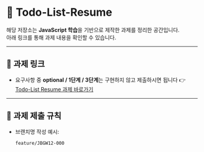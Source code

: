 # 📄 Todo-List-Resume

해당 저장소는 **JavaScript 학습**을 기반으로 제작한 과제를 정리한 공간입니다.  
아래 링크를 통해 과제 내용을 확인할 수 있습니다.

---

## 🔗 과제 링크
- 요구사항 중 **optional / 1단계 / 3단계**는 구현하지 않고 제출하시면 됩니다 
👉 [Todo-List Resume 과제 바로가기](https://github.com/nhnacademy-bootcamp/web-frontend/blob/main/04.%EC%8B%A4%EC%8A%B5/03.Todo/index.adoc)

---

## 📌 과제 제출 규칙
- 브랜치명 작성 예시:
  ```bash
  feature/JBGW12-000
